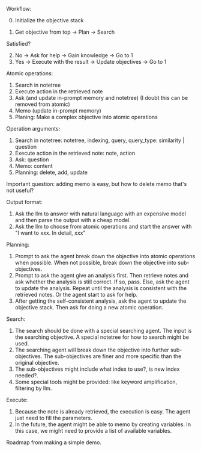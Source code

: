 Workflow:

0. Initialize the objective stack

1. Get objective from top -> Plan -> Search

Satisfied?

2. No -> Ask for help -> Gain knowledge -> Go to 1
3. Yes -> Execute with the result -> Update objectives -> Go to 1

Atomic operations:

1. Search in notetree
2. Execute action in the retrieved note
3. Ask (and update in-prompt memory and notetree) (I doubt this can be removed from atomic)
4. Memo (update in-prompt memory)
5. Planing: Make a complex objective into atomic operations

Operation arguments:

1. Search in notetree: notetree, indexing, query, query_type: similarity | question
2. Execute action in the retrieved note: note, action
3. Ask: question
4. Memo: content
5. Planning: delete, add, update

Important question: adding memo is easy, but how to delete memo that's not useful?

Output format:

1. Ask the llm to answer with natural language with an expensive model and then parse the output with a cheap model.
2. Ask the llm to choose from atomic operations and start the answer with "I want to xxx. In detail, xxx"

Planning:

1. Prompt to ask the agent break down the objective into atomic operations when possible. When not possible, break down
   the objective into sub-objectives.
2. Prompt to ask the agent give an analysis first. Then retrieve notes and ask whether the analysis is still correct. If
   so, pass. Else, ask the agent to update the analysis. Repeat until the analysis is consistent with the retrieved
   notes. Or the agent start to ask for help.
3. After getting the self-consistent analysis, ask the agent to update the objective stack. Then ask for doing a new
   atomic operation.

Search:

1. The search should be done with a special searching agent. The input is the searching objective. A special notetree
   for how to search might be used.
2. The searching agent will break down the objective into further sub-objectives. The sub-objectives are finer and more
   specific than the original objective.
3. The sub-objectives might include what index to use?, is new index needed?.
4. Some special tools might be provided: like keyword amplification, filtering by llm.

Execute:

1. Because the note is already retrieved, the execution is easy. The agent just need to fill the parameters.
2. In the future, the agent might be able to memo by creating variables. In this case, we might need to provide a list
   of available variables.

Roadmap from making a simple demo.